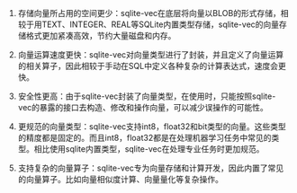 1. 存储向量所占用的空间更少：sqlite-vec在底层将向量以BLOB的形式存储，相较于用TEXT、INTEGER、REAL等SQLite内置类型存储，sqlite-vec的向量存储格式更加紧凑高效，节约大量磁盘和内存。

2. 向量运算速度更快：sqlite-vec对向量类型进行了封装，并且定义了向量运算的相关算子，因此相较于手动在SQL中定义各种复杂的计算表达式，速度会更快。

3. 安全性更高：由于sqlite-vec封装了向量类型，在使用时，只能按照sqlite-vec的暴露的接口去构造、修改和操作向量，可以减少误操作的可能性。

4. 更规范的向量类型：sqlite-vec支持int8，float32和bit类型的向量。这些类型的精度都是固定的。而且int8，float32都是在处理机器学习任务中常见的类型。相比使用sqlite内置类型，sqlite-vec在处理专业任务时更加规范。

5. 支持复杂的向量算子：sqlite-vec专为向量存储和计算开发，因此内置了常见的向量算子。比如向量相似度计算、向量量化等复杂操作。